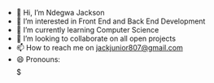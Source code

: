 - 👋 Hi, I’m Ndegwa Jackson
- 👀 I’m interested in Front End and Back End Development
- 🌱 I’m currently learning Computer Science
- 💞️ I’m looking to collaborate on all open projects
- 📫 How to reach me on jackjunior807@gmail.com
- 😄 Pronouns: $$$$$

<!---
whitewidow-create/whitewidow-create is a ✨ special ✨ repository because its `README.md` (this file) appears on your GitHub profile.
You can click the Preview link to take a look at your changes.
--->

